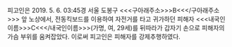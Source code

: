 피고인은 2019. 5. 6. 03:45경 서울 도봉구 <<<구아래주소>>>B<<</구아래주소>>> 앞 노상에서, 전동킥보드를 이용하여 자전거를 타고 귀가하던 피해자 <<<내국인이름>>>C<<</내국인이름>>>(가명, 여, 29세)를 뒤따라가 갑자기 손으로 피해자의 가슴 부위를 움켜잡았다.
이로써 피고인은 피해자를 강제추행하였다.